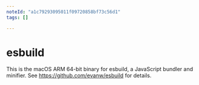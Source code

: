 ```yaml
---
noteId: "a1c79293095011f09720858bf73c56d1"
tags: []

---
```


# esbuild

This is the macOS ARM 64-bit binary for esbuild, a JavaScript bundler and minifier. See https://github.com/evanw/esbuild for details.
